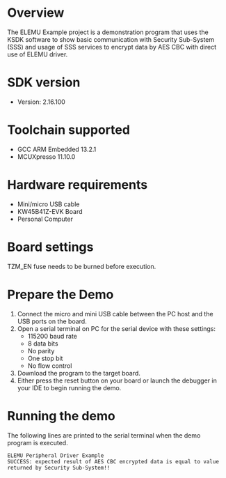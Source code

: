 Overview
========
The ELEMU Example project is a demonstration program that uses the KSDK
software to show basic communication with Security Sub-System (SSS) 
and usage of SSS services to encrypt data by AES CBC with direct use
of ELEMU driver.


SDK version
===========
- Version: 2.16.100

Toolchain supported
===================
- GCC ARM Embedded  13.2.1
- MCUXpresso  11.10.0

Hardware requirements
=====================
- Mini/micro USB cable
- KW45B41Z-EVK Board
- Personal Computer

Board settings
==============
TZM_EN fuse needs to be burned before execution.

Prepare the Demo
================
1. Connect the micro and mini USB cable between the PC host and the USB ports on the board.
2. Open a serial terminal on PC for the serial device with these settings:
    - 115200 baud rate
    - 8 data bits
    - No parity
    - One stop bit
    - No flow control
3. Download the program to the target board.
4. Either press the reset button on your board or launch the debugger in your IDE to begin running
   the demo.

Running the demo
================
The following lines are printed to the serial terminal when the demo program is executed.
~~~~~~~~~~~~~~~~~~~~~~~~~~~~~~~~~~~~~~~~
ELEMU Peripheral Driver Example
SUCCESS: expected result of AES CBC encrypted data is equal to value returned by Security Sub-System!!
~~~~~~~~~~~~~~~~~~~~~~~~~~~~~~~~~~~~~~~~



